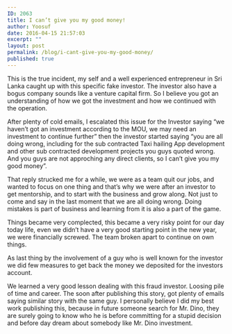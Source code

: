 ```yaml
---
ID: 2063
title: I can’t give you my good money!
author: Yoosuf
date: 2016-04-15 21:57:03
excerpt: ""
layout: post
permalink: /blog/i-cant-give-you-my-good-money/
published: true
---
```

This is the true incident, my self and a well experienced entrepreneur in Sri Lanka caught up with this specific fake investor. The investor also have a bogus company sounds like a venture capital firm.
So I believe you got an understanding of how we got the investment and how we continued with the operation.

After plenty of cold emails, I escalated this issue for the Investor saying “we haven’t got an investment according to the MOU, we may need an investment to continue further” then the investor started saying “you are all doing wrong, including for the sub contracted Taxi hailing App development and other sub contracted development projects you guys quoted wrong. And you guys are not approching any direct clients, so I can’t give you my good money”.

That reply strucked me for a while, we were as a team quit our jobs, and wanted to focus on one thing and that’s why we were after an investor to get mentorship, and to start with the business and grow along. Not just to come and say in the last moment that we are all doing wrong. Doing mistakes is part of business and learning from it is also a part of the game.

Things became very complected, this became a very risky point for our day today life, even we didn’t have a very good starting point in the new year, we were financially screwed. The team broken apart to continue on own things.

As last thing by the involvement of a guy who is well known for the investor we did few measures to get back the money we deposited for the investors account.

We learned a very good lesson dealing with this fraud investor. Loosing pile of time and career. The soon after publishing this story, got plenty of emails saying similar story with the same guy. I personally believe I did my best work publishing this, because in future someone search for Mr. Dino, they are surely going to know who he is before committing for a stupid decision and before day dream about somebody like Mr. Dino investment.